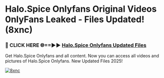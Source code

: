 # Halo.Spice Onlyfans Original Videos 0nlyFans Leaked - Files Updated! (8xnc)

<h3>🔴 CLICK HERE 🌐==►► <a href="https://tinyurl.com/x26r9saj" rel="nofollow">Halo.Spice Onlyfans Updated Files</a></h3>

Get Halo.Spice Onlyfans and all content. Now you can access all videos and pictures of Halo.Spice Onlyfans. New Updated Files 2025!

[![8xnc](https://i.imgur.com/LkgZPqh.gif)](https://tinyurl.com/x26r9saj)
